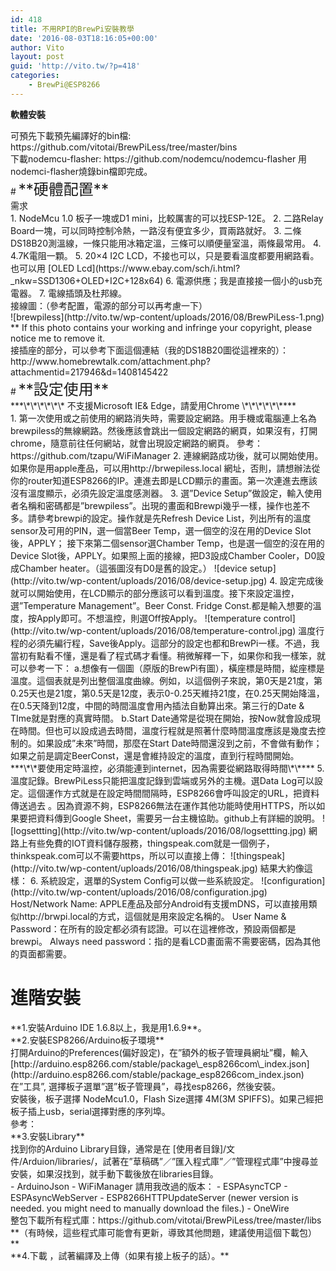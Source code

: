 ```yaml
---
id: 418
title: 不用RPI的BrewPi安裝教學
date: '2016-08-03T18:16:05+00:00'
author: Vito
layout: post
guid: 'http://vito.tw/?p=418'
categories:
    - BrewPi@ESP8266
---
```


**軟體安裝**

<div>可預先下載預先編譯好的bin檔: https://github.com/vitotai/BrewPiLess/tree/master/bins</div>下載nodemcu-flasher: https://github.com/nodemcu/nodemcu-flasher  
用 nodemci-flasher燒錄bin檔即完成。

<div></div># <span style="font-size: x-large;">**硬體配置**</span>

<div>需求</div>1. NodeMcu 1.0 板子一塊或D1 mini，比較厲害的可以找ESP-12E。
2. 二路Relay Board一塊，可以同時控制冷熱，一路沒有便宜多少，買兩路就好。
3. 二條DS18B20測溫線，一條只能用冰箱定溫，三條可以順便量室溫，兩條最常用。
4. 4.7K電阻一顆。
5. 20×4 I2C LCD，不接也可以，只是要看溫度都要用網路看。也可以用 [OLED Lcd](https://www.ebay.com/sch/i.html?_nkw=SSD1306+OLED+I2C+128x64)
6. 電源供應；我是直接接一個小的usb充電器。
7. 電線插頭及杜邦線。

<div>接線圖：（參考配置，電源的部分可以再考慮一下）</div><div></div><div></div><div></div><div> ![brewpiless](http://vito.tw/wp-content/uploads/2016/08/BrewPiLess-1.png)</div><div>** If this photo contains your working and infringe your copyright, please notice me to remove it.</div><div><div>接插座的部分，可以參考下面這個連結（我的DS18B20圖從這裡來的）：</div></div><div>http://www.homebrewtalk.com/attachment.php?attachmentid=217946&amp;d=1408145422</div><div></div># <span style="font-size: x-large;">**設定使用**</span>

<div>***\*\*\*\*\*\* 不支援Microsoft IE&amp; Edge，請愛用Chrome \*\*\*\*\*\****</div>1. 第一次使用或之前使用的網路消失時，需要設定網路。用手機或電腦連上名為brewpiless的無線網路。然後應該會跳出一個設定網路的網頁，如果沒有，打開chrome，隨意前往任何網站，就會出現設定網路的網頁。  
    參考：https://github.com/tzapu/WiFiManager
2. 連線網路成功後，就可以開始使用。如果你是用apple產品，可以用http://brwepiless.local 網址，否則，請想辦法從你的router知道ESP8266的IP。連進去即是LCD顯示的畫面。第一次連進去應該沒有溫度顯示，必須先設定溫度感測器。
3. 選”Device Setup”做設定，輸入使用者名稱和密碼都是”brewpiless”。出現的畫面和Brewpi幾乎一樣，操作也差不多。請參考brewpi的設定。操作就是先Refresh Device List，列出所有的溫度sensor及可用的PIN，選一個當Beer Temp，選一個空的沒在用的Device Slot後，APPLY； 接下來第二個sensor選Chamber Temp，也是選一個空的沒在用的Device Slot後，APPLY。如果照上面的接線，把D3設成Chamber Cooler，D0設成Chamber heater。（這張圖沒有D0是舊的設定。）  
    ![device setup](http://vito.tw/wp-content/uploads/2016/08/device-setup.jpg)
4. 設定完成後就可以開始使用，在LCD顯示的部分應該可以看到溫度。接下來設定溫控，選”Temperature Management”。Beer Const. Fridge Const.都是輸入想要的溫度，按Apply即可。不想溫控，則選Off按Apply。  
    ![temperature control](http://vito.tw/wp-content/uploads/2016/08/temperature-control.jpg)  
    溫度行程的必須先編行程，Save後Apply。這部分的設定也都和BrewPi一樣。不過，我當初有點看不懂，還是看了程式碼才看懂。稍微解釋一下，如果你和我一樣笨，就可以參考一下：  
    a.想像有一個圖（原版的BrewPi有圖），橫座標是時間，緃座標是溫度。這個表就是列出整個溫度曲線。例如，以這個例子來說，第0天是21度，第0.25天也是21度，第0.5天是12度，表示0-0.25天維持21度，在0.25天開始降溫，在0.5天降到12度，中間的時間溫度會用內插法自動算出來。第三行的Date &amp; TIme就是對應的真實時間。  
    b.Start Date通常是從現在開始，按Now就會設成現在時間。但也可以設成過去時間，溫度行程就是照著什麼時間溫度應該是幾度去控制的。如果設成”未來”時間，那麼在Start Date時間還沒到之前，不會做有動作；如果之前是調定BeerConst，還是會維持設定的溫度，直到行程時間開始。  
    ***\*\*要使用定時溫控，必須能連到internet，因為需要從網路取得時間\*\****
5. 溫度記錄。BrewPiLess只能把溫度記錄到雲端或另外的主機。選Data Log可以設定。這個運作方式就是在設定時間間隔時，ESP8266會呼叫設定的URL，把資料傳送過去 。因為資源不夠，ESP8266無法在運作其他功能時使用HTTPS，所以如果要把資料傳到Google Sheet，需要另一台主機協助。github上有詳細的說明。  
    ![logsettting](http://vito.tw/wp-content/uploads/2016/08/logsettting.jpg)  
    網路上有些免費的IOT資料儲存服務，thingspeak.com就是一個例子，thinkspeak.com可以不需要https，所以可以直接上傳：  
    ![thingspeak](http://vito.tw/wp-content/uploads/2016/08/thingspeak.jpg)  
    結果大約像這樣：  
    <https://thingspeak.com/channels/139809>
6. 系統設定，選單的System Config可以做一些系統設定。  
    ![configuration](http://vito.tw/wp-content/uploads/2016/08/configuration.jpg)  
    Host/Network Name: APPLE產品及部分Android有支援mDNS，可以直接用類似http://brwpi.local的方式，這個就是用來設定名稱的。  
    User Name &amp; Password：在所有的設定都必須有認證。可以在這裡修改，預設兩個都是brewpi。  
    Always need password：指的是看LCD畫面需不需要密碼，因為其他的頁面都需要。

# 進階安裝

<div>**1.安裝Arduino IDE 1.6.8以上，我是用1.6.9**。</div><div><https://www.arduino.cc/en/main/software></div><div></div><div>**2.安裝ESP8266/Arduino板子環境**</div><div>打開Arduino的Preferences(偏好設定)，在”額外的板子管理員網址”欄，輸入</div><div>[http://arduino.esp8266.com/stable/package\_esp8266com\_index.json](http://arduino.esp8266.com/stable/package_esp8266com_index.json)</div><div>在”工具”, 選擇板子選單”選”板子管理員”，尋找esp8266，然後安裝。</div><div>安裝後，板子選擇 NodeMcu1.0，Flash Size選擇 4M(3M SPIFFS)。如果己經把板子插上usb，serial選擇對應的序列埠。</div><div></div><div>參考：<https://github.com/esp8266/Arduino></div><div></div><div>**3.安裝Library**</div><div></div><div>找到你的Arduino Library目錄，通常是在 [使用者目錄]/文件/Arduion/libraries/，試著在”䓍稿碼”／”匯入程式庫”／”管理程式庫”中搜尋並安裝，如果沒找到，就手動下載後放在libraries目錄。</div><div>- ArduinoJson <https://github.com/bblanchon/ArduinoJson>
- WiFiManager 請用我改過的版本：<https://github.com/vitotai/WiFiManager>
- ESPAsyncTCP <https://github.com/me-no-dev/ESPAsyncTCP>
- ESPAsyncWebServer <https://github.com/me-no-dev/ESPAsyncWebServer>
- ESP8266HTTPUpdateServer (newer version is needed. you might need to manually download the files.) <https://github.com/esp8266/Arduino/tree/master/libraries/ESP8266HTTPUpdateServer>
- OneWire <https://github.com/PaulStoffregen/OneWire>

</div><div>整包下載所有程式庫：https://github.com/vitotai/BrewPiLess/tree/master/libs</div><div> **（有時候，這些程式庫可能會有更新，導致其他問題，建議使用這個下載包）**</div><div></div><div>**4.下載 <https://github.com/vitotai/BrewPiLess> ，試著編譯及上傳（如果有接上板子的話）。**</div><div></div><div></div>